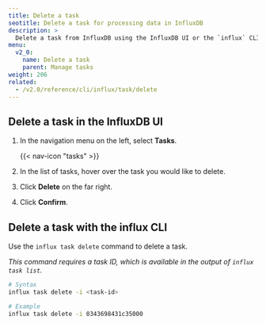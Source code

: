 ```yaml
---
title: Delete a task
seotitle: Delete a task for processing data in InfluxDB
description: >
  Delete a task from InfluxDB using the InfluxDB UI or the `influx` CLI.
menu:
  v2_0:
    name: Delete a task
    parent: Manage tasks
weight: 206
related:
  - /v2.0/reference/cli/influx/task/delete
---
```


## Delete a task in the InfluxDB UI
1. In the navigation menu on the left, select **Tasks**.

    {{< nav-icon "tasks" >}}

2. In the list of tasks, hover over the task you would like to delete.
3. Click **Delete** on the far right.
4. Click **Confirm**.


## Delete a task with the influx CLI
Use the `influx task delete` command to delete a task.

_This command requires a task ID, which is available in the output of `influx task list`._

```sh
# Syntax
influx task delete -i <task-id>

# Example
influx task delete -i 0343698431c35000
```
